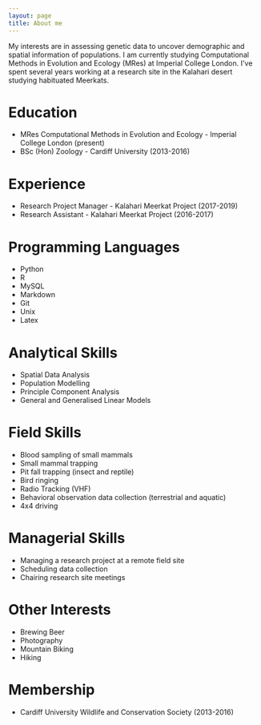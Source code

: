 ```yaml
---
layout: page
title: About me
---
```


My interests are in assessing genetic data to uncover demographic and spatial information of populations. I am currently studying Computational Methods in Evolution and Ecology (MRes) at Imperial College London. I've spent several years working at a research site in the Kalahari desert studying habituated Meerkats.


# Education
* MRes Computational Methods in Evolution and Ecology - Imperial College London (present)
* BSc (Hon) Zoology - Cardiff University (2013-2016)

# Experience
* Research Project Manager - Kalahari Meerkat Project (2017-2019)
* Research Assistant - Kalahari Meerkat Project (2016-2017)

# Programming Languages 
* Python
* R
* MySQL
* Markdown
* Git
* Unix
* Latex

# Analytical Skills
* Spatial Data Analysis
* Population Modelling
* Principle Component Analysis
* General and Generalised Linear Models

# Field Skills
* Blood sampling of small mammals 
* Small mammal trapping
* Pit fall trapping (insect and reptile)
* Bird ringing
* Radio Tracking (VHF)
* Behavioral observation data collection (terrestrial and aquatic)
* 4x4 driving

# Managerial Skills
* Managing a research project at a remote field site
* Scheduling data collection
* Chairing research site meetings

# Other Interests
* Brewing Beer
* Photography
* Mountain Biking
* Hiking
  
# Membership
* Cardiff University Wildlife and Conservation Society (2013-2016)